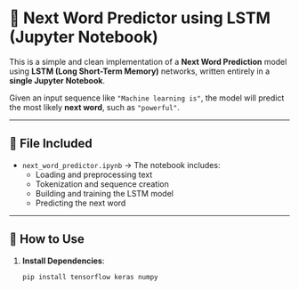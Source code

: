 # 🧠 Next Word Predictor using LSTM (Jupyter Notebook)

This is a simple and clean implementation of a **Next Word Prediction** model using **LSTM (Long Short-Term Memory)** networks, written entirely in a **single Jupyter Notebook**.

Given an input sequence like `"Machine learning is"`, the model will predict the most likely **next word**, such as `"powerful"`.

---

## 📔 File Included

- `next_word_predictor.ipynb` → The notebook includes:
  - Loading and preprocessing text
  - Tokenization and sequence creation
  - Building and training the LSTM model
  - Predicting the next word

---

## 🚀 How to Use

1. **Install Dependencies**:
   ```bash
   pip install tensorflow keras numpy
